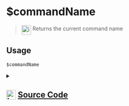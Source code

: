 # $commandName
> <img align="top" src="https://upload.wikimedia.org/wikipedia/commons/thumb/e/e4/Infobox_info_icon.svg/160px-Infobox_info_icon.svg.png?20150409153300" alt="image" width="25" height="auto"> Returns the current command name
## Usage
```
$commandName
```
<details>
<summary>
    
## <img align="top" src="https://cdn4.iconfinder.com/data/icons/iconsimple-logotypes/512/github-512.png" alt="image" width="25" height="auto">  [Source Code](https://github.com/tryforge/ForgeScript-V2/blob/main/src/native/commandName.ts)
    
</summary>
    
```ts
import { NativeFunction, Return } from "../structures"

export default new NativeFunction({
    name: "$commandName",
    version: "1.0.3",
    description: "Returns the current command name",
    unwrap: true,
    execute(ctx) {
        return Return.success(
            ctx.runtime.command?.name ?? (ctx.obj && "commandName" in ctx.obj ? ctx.obj.commandName : undefined)
        )
    },
})

```
    
</details>